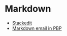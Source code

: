 # Markdown

- [Stackedit](https://stackedit.io/)
- [Markdown email in PBP](https://pbpython.com/markdown-email.html)

